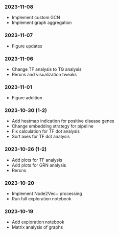 ### 2023-11-08
- Implement custom GCN
- Implement graph aggregation

### 2023-11-07
- Figure updates

### 2023-11-06
- Change TF analysis to TG analysis
- Reruns and visualization tweaks

### 2023-11-01
- Figure addition

### 2023-10-30 (1-2)
- Add heatmap indication for positive disease genes
- Change embedding strategy for pipeline
- Fix calculation for TF dot analysis
- Sort axes for TF dot analysis

### 2023-10-26 (1-2)
- Add plots for TF analysis
- Add plots for GRN analysis
- Reruns

### 2023-10-20
- Implement Node2Vec+ processing
- Run full exploration notebook

### 2023-10-19
- Add exploration notebook
- Matrix analysis of graphs
